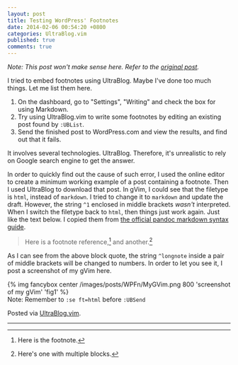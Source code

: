 ```yaml
---
layout: post
title: Testing WordPress' Footnotes
date: 2014-02-06 00:54:20 +0800
categories: UltraBlog.vim
published: true
comments: true
---
```


*Note: This post won't make sense here. Refer to the
[original post][orig_post].*

<!-- more -->

I tried to embed footnotes using UltraBlog. Maybe I've done too much
things. Let me list them here.  

1. On the dashboard, go to "Settings", "Writing" and check the box for
using Markdown.  
2. Try using UltraBlog.vim to write some footnotes by editing an
existing post found by `:UBList`.  
3. Send the finished post to WordPress.com and view the results, and
find out that it fails.

It involves several technologies. UltraBlog. Therefore, it's
unrealistic to rely on Google search engine to get the answer.

In order to quickly find out the cause of such error, I used the
online editor to create a minimum working example of a post containing
a footnote. Then I used UltraBlog to download that post. In gVim, I
could see that the filetype is `html`, instead of `markdown`. I tried
to change it to `markdown` and update the draft. However, the string
`^1` enclosed in middle brackets *wasn't* interpreted. When I switch
the filetype back to `html`, then things just work again. Just like
the text below. I copied them from
[the official pandoc markdown syntax guide][pandoc_syntax].

> Here is a footnote reference,[^fn1] and another.[^fn2]

As I can see from the above block quote, the string `^longnote` inside a
pair of middle brackets will be changed to numbers. In order to let you
see it, I post a screenshot of my gVim here.

{% img fancybox center /images/posts/WPFn/MyGVim.png 800 'screenshot of my gVim' 'fig1' %}  
Note: Remember to `:se ft=html` before `:UBSend`

Posted via [UltraBlog.vim][end].

---
[^fn1]: Here is the footnote.
[^fn2]: Here's one with multiple blocks.

[orig_post]: http://blogueun.wordpress.com/2014/02/06/another-testing-page-for-wordpress-coms-built-in-syntaxhighlighter-and-ultrablog/
[pandoc_syntax]: http://johnmacfarlane.net/pandoc/demo/example9/pandocs-markdown.html
[end]: http://0x3f.org/blog/ultrablog-as-an-ultimate-vim-blogging-plugin/
